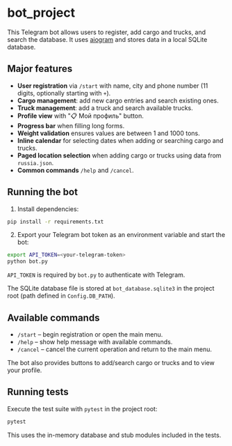 # bot_project

This Telegram bot allows users to register, add cargo and trucks, and search the database. It uses [aiogram](https://docs.aiogram.dev/) and stores data in a local SQLite database.

## Major features

- **User registration** via `/start` with name, city and phone number
  (11 digits, optionally starting with `+`).
- **Cargo management**: add new cargo entries and search existing ones.
- **Truck management**: add a truck and search available trucks.
- **Profile view** with "📋 Мой профиль" button.
- **Progress bar** when filling long forms.
- **Weight validation** ensures values are between 1 and 1000 tons.
- **Inline calendar** for selecting dates when adding or searching cargo and trucks.
- **Paged location selection** when adding cargo or trucks using data from
  `russia.json`.
- **Common commands** `/help` and `/cancel`.

## Running the bot

1. Install dependencies:

```bash
pip install -r requirements.txt
```

2. Export your Telegram bot token as an environment variable and start the bot:

```bash
export API_TOKEN=<your-telegram-token>
python bot.py
```

`API_TOKEN` is required by `bot.py` to authenticate with Telegram.

The SQLite database file is stored at `bot_database.sqlite3` in the project root (path defined in `Config.DB_PATH`).

## Available commands

- `/start` – begin registration or open the main menu.
- `/help` – show help message with available commands.
- `/cancel` – cancel the current operation and return to the main menu.

The bot also provides buttons to add/search cargo or trucks and to view your profile.

## Running tests

Execute the test suite with `pytest` in the project root:

```bash
pytest
```

This uses the in-memory database and stub modules included in the tests.

